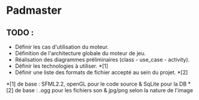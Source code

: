 Padmaster
=============

<!-- TO DO -->

TODO :
--
- Définir les cas d'utilisation du moteur.
- Définition de l'architecture globale du moteur de jeu.
- Réalisation des diagrammes préliminaires (class - use_case - activity).
- Définir les technologies à utiliser. *[1]
- Définir une liste des formats de fichier accepté au sein du projet. *[2]

*[1] de base : SFML2.2, openGL pour le code source & SqLite pour la DB 
*[2] de base : .ogg pour les fichiers son & jpg/png selon la nature de l'image
